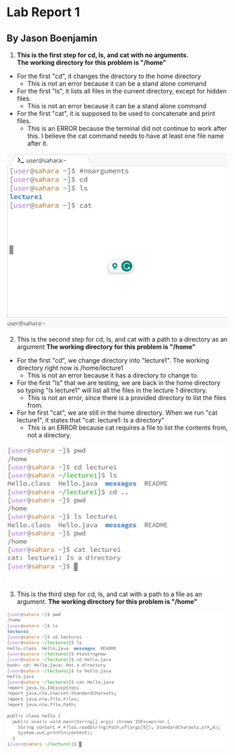 # Lab Report 1 
## By Jason Boenjamin

1. **This is the first step for cd, ls, and cat with no arguments.**  
**The working directory for this problem is "/home"**

* For the first "cd", it changes the directory to the home directory
  - This is not an error because it can be a stand alone command
* For the first "ls", it lists all files in the current directory, except for hidden files.
  - This is not an error because it can be a stand alone command
* For the first "cat", it is supposed to be used to concatenate and print files.
  - This is an ERROR because the terminal did not continue to work after this. I believe the cat command needs to have at least one file name after it.

![Image](CSE15_Lab1_SC1.jpg)


2. This is the second step for cd, ls, and cat with a path to a directory as an argument
**The working directory for this problem is "/home"**

* For the first "cd", we change directory into "lecture1". The working directory right now is /home/lecture1
  - This is not an error because it has a directory to change to.
* For the first "ls" that we are testing, we are back in the home directory so typing "ls lecture1" will list all the files in the lecture 1 directory.
  - This is not an error, since there is a provided directory to list the files from.
* For he first "cat", we are still in the home directory. When we run "cat lecture1", it states that "cat: lecture1: Is a directory"
  - This is an ERROR because cat requires a file to list the contents from, not a directory.
  

![Image](CSE15_Lab1_SC2.jpg)

3. This is the third step for cd, ls, and cat with a path to a file as an argument.
**The working directory for this problem is "/home"**


![Image](CSE15_Lab1_SC3.jpg)
